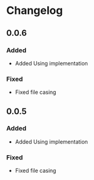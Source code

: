 # Changelog
## 0.0.6
### Added
- Added Using implementation

### Fixed
- Fixed file casing


## 0.0.5
### Added
- Added Using implementation

### Fixed
- Fixed file casing
